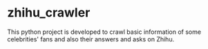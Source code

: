 # zhihu_crawler
This python project is developed to crawl basic information of some celebrities' fans and also their answers and asks on Zhihu.
